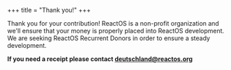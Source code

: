 +++
title = "Thank you!"
+++

Thank you for your contribution! ReactOS is a non-profit organization and we'll ensure that your money is properly placed into ReactOS development. We are seeking ReactOS Recurrent Donors in order to ensure a steady development.

**If you need a receipt please contact [deutschland@reactos.org](mailto:deutschland@reactos.org)**
